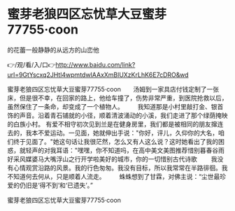 # 蜜芽老狼四区忘忧草大豆蜜芽77755·coon
的花蕾一般静静的从远方的山峦他

👉/观/看/入/口👉http://www.baidu.com/link?url=9GtYscxq2JHtl4wpmtdwIAAxXmBlUXzKrLhK6E7cDRO&wd

蜜芽老狼四区忘忧草大豆蜜芽77755·coon　　汤姆到一家具店付钱定制了一张床，但是很不幸，在回家的路上，他给车撞了，伤势非常严重，到医院抢救以后，虽然保住了一条命，却变成了一个植物人。
　　我知道那是小村里敲打金、银首饰的声音。沿着青石铺就的小径，顺着清波涌动的小溪，我们走进了那个绿荫掩映的白族小村。
有爱不相守初次见到兰是在健身房里，我们都是被相同的朋友撺连去的，我本不爱运动。一见面，她就伸出手说："你好，评儿，久仰你的大名，咱们终于见面了。"她这句话让我很茫然，怎么又有人这么说？这时她看出了我的困惑，就轻声的对我耳语："嘿嘿，你不知道吗，在高中美文美图推荐惜别暮春谷雨好采风媒婆马大嘴浮山之行开学啦美好的城市，你的一切惜别古代诗歌
　　我没有心情观赏沿路的风景。我的行色匆匆。我没有目标，所以我常常在半路徘徊。我不知道何去何从，只是顺着人流走。
　　蛛蛛想到了甘霖，对佛主说：“尘世最珍爱的仍旧是‘得不到’和‘已遗失’。”

蜜芽老狼四区忘忧草大豆蜜芽77755·coon

